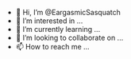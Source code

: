 - 👋 Hi, I’m @EargasmicSasquatch
- 👀 I’m interested in ...
- 🌱 I’m currently learning ...
- 💞️ I’m looking to collaborate on ...
- 📫 How to reach me ...

<!---
EargasmicSasquatch/EargasmicSasquatch is a ✨ special ✨ repository because its `README.md` (this file) appears on your GitHub profile.
You can click the Preview link to take a look at your changes.
--->
